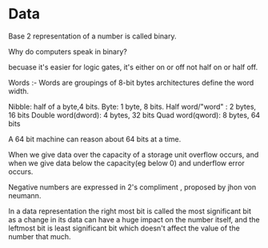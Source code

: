 # Data

Base 2 representation of a number is called binary.

Why do computers speak in binary?

becuase it's easier for logic gates, it's either on or off not half on or half off.

Words :- Words are groupings of 8-bit bytes architectures define the word width.

Nibble: half of a byte,4 bits.
Byte: 1 byte, 8 bits.
Half word/"word" : 2 bytes, 16 bits
Double word(dword): 4 bytes, 32 bits
Quad word(qword): 8 bytes, 64 bits

A 64 bit machine can reason about 64 bits at a time.

When we give data over the capacity of a storage unit overflow occurs, and when we give data below the capacity(eg below 0) and underflow error occurs.

Negative numbers are expressed in 2's compliment , proposed by jhon von neumann.

In a data representation the right most bit is called the most significant bit as a change in its data can have a huge impact on the number itself, and the leftmost bit is least significant bit which doesn't affect the value of the number  that much.